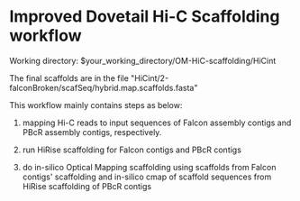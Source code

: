 # Improved Dovetail Hi-C Scaffolding workflow

Working directory: $your_working_directory/OM-HiC-scaffolding/HiCint

The final scaffolds are in the file "HiCint/2-falconBroken/scafSeq/hybrid.map.scaffolds.fasta"

This workflow mainly contains steps as below:

1) mapping Hi-C reads to input sequences of Falcon assembly contigs and PBcR assembly contigs, respectively.

2) run HiRise scaffolding for Falcon contigs and PBcR contigs

3) do in-silico Optical Mapping scaffolding using scaffolds from Falcon contigs' scaffolding and in-silico cmap of scaffold sequences from HiRise scaffolding of PBcR contigs

